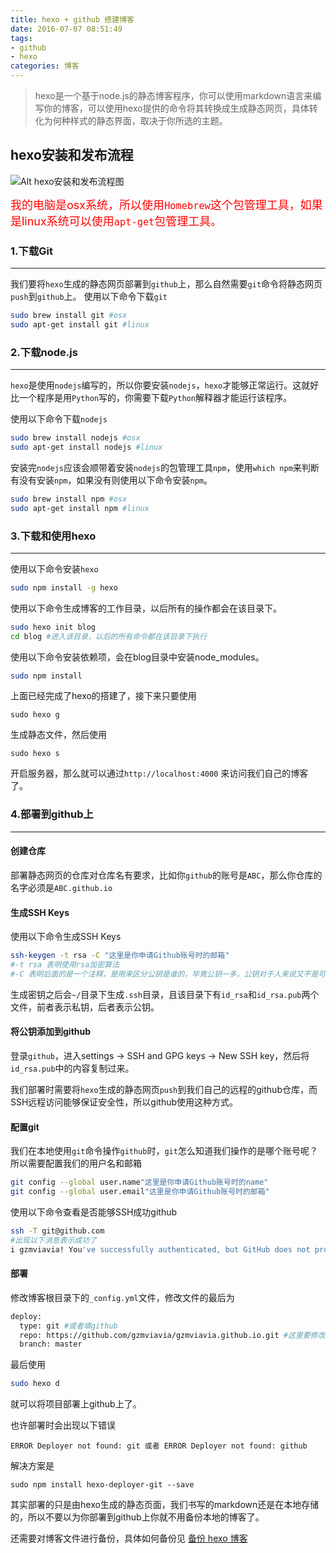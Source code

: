 ```yaml
---
title: hexo + github 搭建博客
date: 2016-07-07 08:51:49
tags: 
- github
- hexo
categories: 博客
---
```


> hexo是一个基于node.js的静态博客程序，你可以使用markdown语言来编写你的博客，可以使用hexo提供的命令将其转换成生成静态网页，具体转化为何种样式的静态界面，取决于你所选的主题。

<!-- more -->

## hexo安装和发布流程
![Alt hexo安装和发布流程图](use-hexo-guithub-to-build-blog.png)


<font size=4 color="red">我的电脑是osx系统，所以使用`Homebrew`这个包管理工具，如果是linux系统可以使用`apt-get`包管理工具。</font>


### 1.下载Git
- - -
我们要将`hexo`生成的静态网页部署到`github`上，那么自然需要`git`命令将静态网页`push`到`github`上。
使用以下命令下载`git`
```bash
sudo brew install git #osx
sudo apt-get install git #linux
```



### 2.下载node.js
- - -
`hexo`是使用`nodejs`编写的，所以你要安装`nodejs`，`hexo`才能够正常运行。这就好比一个程序是用`Python`写的，你需要下载`Python`解释器才能运行该程序。

使用以下命令下载`nodejs`
```bash
sudo brew install nodejs #osx
sudo apt-get install nodejs #linux
```

安装完`nodejs`应该会顺带着安装`nodejs`的包管理工具`npm`，使用`which npm`来判断有没有安装`npm`，如果没有则使用以下命令安装`npm`。
```bash
sudo brew install npm #osx
sudo apt-get install npm #linux
```


### 3.下载和使用hexo
- - -

使用以下命令安装`hexo`

```bash
sudo npm install -g hexo
```

使用以下命令生成博客的工作目录，以后所有的操作都会在该目录下。
```bash
sudo hexo init blog
cd blog #进入该目录，以后的所有命令都在该目录下执行
```

使用以下命令安装依赖项，会在blog目录中安装node\_modules。
```bash
sudo npm install
```

上面已经完成了hexo的搭建了，接下来只要使用
```
sudo hexo g
```
生成静态文件，然后使用
```
sudo hexo s
```
开启服务器，那么就可以通过`http://localhost:4000` 来访问我们自己的博客了。


### 4.部署到github上
- - -


#### 创建仓库

部署静态网页的仓库对仓库名有要求，比如你`github`的账号是`ABC`，那么你仓库的名字必须是`ABC.github.io`

#### 生成SSH Keys

使用以下命令生成SSH Keys
```bash
ssh-keygen -t rsa -C "这里是你申请Github账号时的邮箱"
#-t rsa 表明使用rsa加密算法
#-C 表明后面的是一个注释，是用来区分公钥是谁的，毕竟公钥一多，公钥对于人来说又不是可读的，所以加个注释好区分。
```

生成密钥之后会`~/`目录下生成`.ssh`目录，且该目录下有`id_rsa`和`id_rsa.pub`两个文件，前者表示私钥，后者表示公钥。

#### 将公钥添加到github

登录`github`，进入settings -> SSH and GPG keys -> New SSH key，然后将`id_rsa.pub`中的内容复制过来。

我们部署时需要将`hexo`生成的静态网页`push`到我们自己的远程的github仓库，而SSH远程访问能够保证安全性，所以github使用这种方式。

#### 配置git
我们在本地使用`git`命令操作`github`时，`git`怎么知道我们操作的是哪个账号呢？所以需要配置我们的用户名和邮箱

```bash
git config --global user.name"这里是你申请Github账号时的name"
git config --global user.email"这里是你申请Github账号时的邮箱"
```

使用以下命令查看是否能够SSH成功github
```bash
ssh -T git@github.com
#出现以下消息表示成功了
i gzmviavia! You've successfully authenticated, but GitHub does not provide shell access.
```

#### 部署
修改博客根目录下的`_config.yml`文件，修改文件的最后为
```bash
deploy:
  type: git #或者填github
  repo: https://github.com/gzmviavia/gzmviavia.github.io.git #这里要修改成你自己的仓库名
  branch: master
```

最后使用
```bash
sudo hexo d
```
就可以将项目部署上github上了。

也许部署时会出现以下错误
```
ERROR Deployer not found: git 或者 ERROR Deployer not found: github
```

解决方案是
```
sudo npm install hexo-deployer-git --save
```


其实部署的只是由hexo生成的静态页面，我们书写的markdown还是在本地存储的，所以不要以为你部署到github上你就不用备份本地的博客了。

还需要对博客文件进行备份，具体如何备份见 [备份 hexo 博客](/2016/08/07/backup-hexo)
